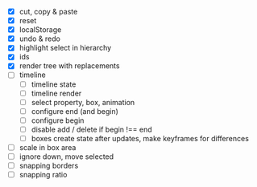 - [x] cut, copy & paste
- [x] reset
- [x] localStorage
- [x] undo & redo
- [x] highlight select in hierarchy
- [x] ids
- [x] render tree with replacements
- [ ] timeline
  - [ ] timeline state
  - [ ] timeline render
  - [ ] select property, box, animation
  - [ ] configure end (and begin)
  - [ ] configure begin
  - [ ] disable add / delete if begin !== end
  - [ ] boxes create state after updates, make keyframes for differences
- [ ] scale in box area
- [ ] ignore down, move selected
- [ ] snapping borders
- [ ] snapping ratio